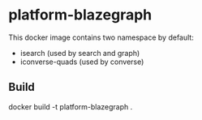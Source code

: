 # platform-blazegraph

This docker image contains two namespace by default:
- isearch (used by search and graph)
- iconverse-quads (used by converse)

## Build
docker build -t platform-blazegraph .